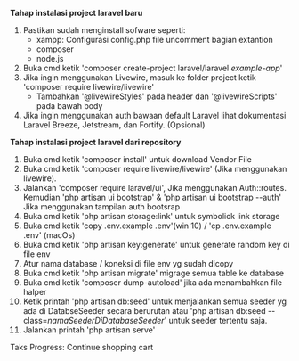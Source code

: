 **Tahap instalasi project laravel baru**
1. Pastikan sudah menginstall sofware seperti:
    - xampp: Configurasi config.php file uncomment bagian extantion
    - composer
    - node.js
2. Buka cmd ketik 'composer create-project laravel/laravel *example-app*'
3. Jika ingin menggunakan Livewire, masuk ke folder project ketik 'composer require livewire/livewire'
    - Tambahkan '@livewireStyles' pada header dan '@livewireScripts' pada bawah body
4. Jika ingin menggunakan auth bawaan default Laravel lihat dokumentasi Laravel Breeze, Jetstream, dan Fortify. (Opsional)

**Tahap instalasi project laravel dari repository**
1. Buka cmd ketik 'composer install' untuk download Vendor File
2. Buka cmd ketik 'composer require livewire/livewire' (Jika menggunakan livewire).
3. Jalankan 'composer require laravel/ui', Jika menggunakan Auth::routes. Kemudian 'php artisan ui bootstrap' & 'php artisan ui bootstrap --auth' Jika menggunakan tampilan auth bootsrap
4. Buka cmd ketik 'php artisan storage:link' untuk symbolick link storage
5. Buka cmd ketik 'copy .env.example .env'(win 10) / 'cp .env.example .env' (macOs)
6. Buka cmd ketik 'php artisan key:generate' untuk generate random key di file env
7. Atur nama database / koneksi di file env yg sudah dicopy
8. Buka cmd ketik 'php artisan migrate' migrage semua table ke database
9. Buka cmd ketik 'composer dump-autoload' jika ada menambahkan file halper
10. Ketik printah 'php artisan db:seed' untuk menjalankan semua seeder yg ada di DatabseSeeder secara berurutan atau 'php artisan db:seed --class=*namaSeederDiDatabaseSeeder*' untuk seeder tertentu saja.
11. Jalankan printah 'php artisan serve'

Taks Progress:
Continue shopping cart